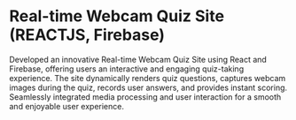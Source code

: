 # Real-time Webcam Quiz Site (REACTJS, Firebase)
Developed an innovative Real-time Webcam Quiz Site using React and Firebase, offering users
an interactive and engaging quiz-taking experience. The site dynamically renders quiz questions,
captures webcam images during the quiz, records user answers, and provides instant scoring.
Seamlessly integrated media processing and user interaction for a smooth and enjoyable user
experience.
